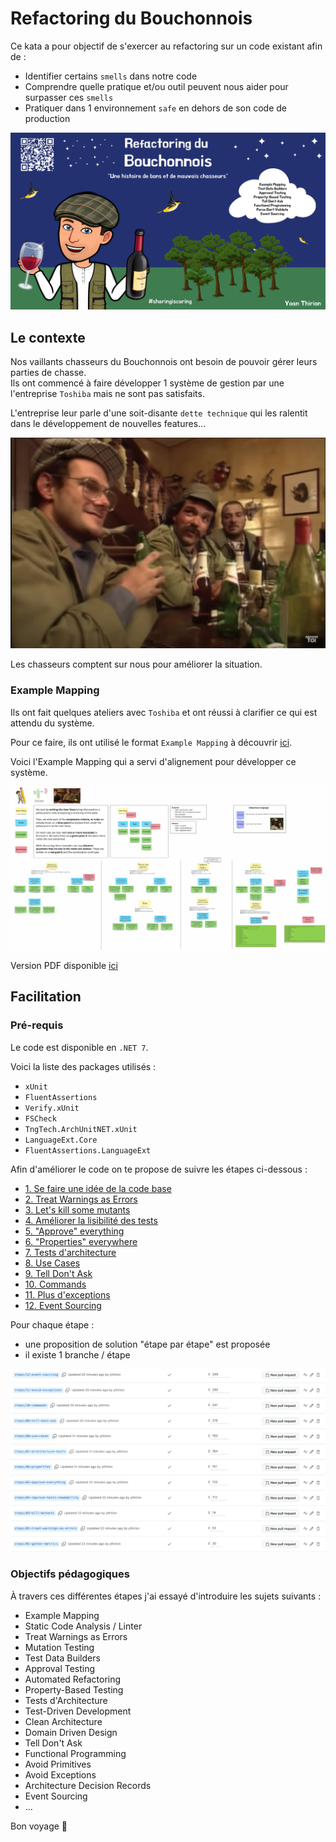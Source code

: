 # Refactoring du Bouchonnois
Ce kata a pour objectif de s'exercer au refactoring sur un code existant afin de :
- Identifier certains `smells` dans notre code
- Comprendre quelle pratique et/ou outil peuvent nous aider pour surpasser ces `smells`
- Pratiquer dans 1 environnement `safe` en dehors de son code de production

![Refactoring du Bouchonnois](img/refactoring-du-bouchonnois.webp)

## Le contexte
Nos vaillants chasseurs du Bouchonnois ont besoin de pouvoir gérer leurs parties de chasse.  
Ils ont commencé à faire développer 1 système de gestion par une l'entreprise `Toshiba` mais ne sont pas satisfaits.  

L'entreprise leur parle d'une soit-disante `dette technique` qui les ralentit dans le développement de nouvelles features...

[![Les Inconnus](img/inconnus.webp)](https://youtu.be/QuGcoOJKXT8?si=N0e-w8GhgEnrBWv4)

Les chasseurs comptent sur nous pour améliorer la situation.

### Example Mapping
Ils ont fait quelques ateliers avec `Toshiba` et ont réussi à clarifier ce qui est attendu du système.

Pour ce faire, ils ont utilisé le format `Example Mapping` à découvrir [ici](https://xtrem-tdd.netlify.app/Flavours/example-mapping).

Voici l'Example Mapping qui a servi d'alignement pour développer ce système.

![Refactoring du Bouchonnois](example-mapping/example-mapping.webp)

Version PDF disponible [ici](example-mapping/example-mapping.pdf)

## Facilitation
### Pré-requis
Le code est disponible en `.NET 7`.

Voici la liste des packages utilisés :
- `xUnit`
- `FluentAssertions`
- `Verify.xUnit`
- `FSCheck`
- `TngTech.ArchUnitNET.xUnit`
- `LanguageExt.Core`
- `FluentAssertions.LanguageExt`

Afin d'améliorer le code on te propose de suivre les étapes ci-dessous :

- [1. Se faire une idée de la code base](facilitation/01.gather-metrics.md)
- [2. Treat Warnings as Errors](facilitation/02.treat-warnings-as-errors.md)
- [3. Let's kill some mutants](facilitation/03.kill-mutants.md)
- [4. Améliorer la lisibilité des tests](facilitation/04.improve-tests-readability.md)
- [5. "Approve" everything](facilitation/05.approve-everything.md)
- [6. "Properties" everywhere](facilitation/06.properties.md)
- [7. Tests d'architecture](facilitation/07.architecture-tests.md)
- [8. Use Cases](facilitation/08.use-cases.md)
- [9. Tell Don't Ask](facilitation/09.tell-dont-ask.md)
- [10. Commands](facilitation/10.commands.md)
- [11. Plus d'exceptions](facilitation/11.avoid-exceptions.md)
- [12. Event Sourcing](facilitation/12.event-sourcing.md)

Pour chaque étape :
- une proposition de solution "étape par étape" est proposée
- il existe 1 branche / étape

![Branches](img/branches.webp)

### Objectifs pédagogiques
À travers ces différentes étapes j'ai essayé d'introduire les sujets suivants :
- Example Mapping
- Static Code Analysis / Linter
- Treat Warnings as Errors
- Mutation Testing
- Test Data Builders
- Approval Testing
- Automated Refactoring
- Property-Based Testing
- Tests d'Architecture
- Test-Driven Development
- Clean Architecture
- Domain Driven Design
- Tell Don't Ask
- Functional Programming
- Avoid Primitives
- Avoid Exceptions
- Architecture Decision Records
- Event Sourcing
- ...

Bon voyage 🤩